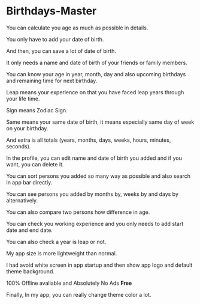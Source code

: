 # Birthdays-Master

You can calculate you age as much as possible in details.

You only have to add your date of birth.

And then, you can save a lot of date of birth.

It only needs a name and date of birth of your friends or family members.

You can know your age in year, month, day and also upcoming birthdays and remaining time for next birthday.

Leap means your experience on that you have faced leap years through your life time.

Sign means Zodiac Sign.

Same means your same date of birth, it means especially same day of week on your birthday.

And extra is all totals (years, months, days, weeks, hours, minutes, seconds).

In the profile, you can edit name and date of birth you added and if you want, you can delete it.

You can sort persons you added so many way as possible and also search in app bar directly.

You can see persons you added by months by, weeks by and days by alternatively.

You can also compare two persons how difference in age.

You can check you working experience and you only needs to add start date and end date.

You can also check a year is leap or not.

My app size is more lightweight than normal.

I had avoid white screen in app startup and then show app logo and default theme background.

100% Offline avaliable and Absolutely No Ads **Free**

Finally, In my app, you can really change theme color a lot.
